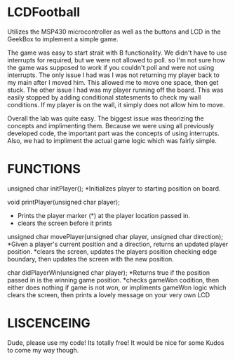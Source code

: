 LCDFootball
===========

Utilizes the MSP430 microcontroller as well as the buttons and LCD in the GeekBox to implement a simple game.

The game was easy to start strait with B functionality. We didn't have to use interrupts for required, but we 
were not allowed to poll. so I'm not sure how the game was supposed to work if you couldn't poll and were not
using interrupts. The only issue I had was I was not returning my player back to my main after I moved him.
This allowed me to move one space, then get stuck. The other issue I had was my player running off the board. 
This was easily stopped by adding conditional statesments to check my wall conditions. If my player is on the 
wall, it simply does not allow him to move. 

Overall the lab was quite easy. The biggest issue was theorizing the concepts and implimenting them. Because
we were using all previously developed code, the important part was the concepts of using interrupts. Also, 
we had to impliment the actual game logic which was fairly simple.

FUNCTIONS
=================================

unsigned char initPlayer();
  *Initializes player to starting position on board.


void printPlayer(unsigned char player);
  * Prints the player marker (*) at the player location passed in.
  * clears the screen before it prints


unsigned char movePlayer(unsigned char player, unsigned char direction);
  *Given a player's current position and a direction, returns an updated player position.
  *clears the screen, updates the players position checking edge boundary, then updates the
    screen with the new position. 


char didPlayerWin(unsigned char player);
  *Returns true if the position passed in is the winning game position.
  *checks gameWon codition, then either does nothing if game is not won,
    or impliments gameWon logic which clears the screen, then prints a lovely
    message on your very own LCD
    
LISCENCEING
=================================

Dude, please use my code! Its totally free! It would be nice for some Kudos to come my way though. 

